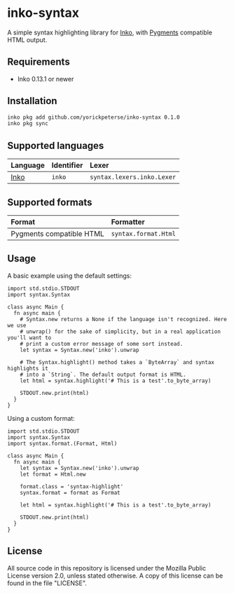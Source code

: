 # inko-syntax

A simple syntax highlighting library for [Inko](https://inko-lang.org), with
[Pygments](https://pygments.org/) compatible HTML output.

## Requirements

- Inko 0.13.1 or newer

## Installation

```bash
inko pkg add github.com/yorickpeterse/inko-syntax 0.1.0
inko pkg sync
```

## Supported languages

| Language                       | Identifier | Lexer
|:-------------------------------|:-----------|:-------------------------------
| [Inko](https://inko-lang.org/) | `inko`     | `syntax.lexers.inko.Lexer`

## Supported formats

| Format                   | Formatter
|:-------------------------|:---------------------------------
| Pygments compatible HTML | `syntax.format.Html`

## Usage

A basic example using the default settings:

```inko
import std.stdio.STDOUT
import syntax.Syntax

class async Main {
  fn async main {
    # Syntax.new returns a None if the language isn't recognized. Here we use
    # unwrap() for the sake of simplicity, but in a real application you'll want to
    # print a custom error message of some sort instead.
    let syntax = Syntax.new('inko').unwrap

    # The Syntax.highlight() method takes a `ByteArray` and syntax highlights it
    # into a `String`. The default output format is HTML.
    let html = syntax.highlight('# This is a test'.to_byte_array)

    STDOUT.new.print(html)
  }
}
```

Using a custom format:

```inko
import std.stdio.STDOUT
import syntax.Syntax
import syntax.format.(Format, Html)

class async Main {
  fn async main {
    let syntax = Syntax.new('inko').unwrap
    let format = Html.new

    format.class = 'syntax-highlight'
    syntax.format = format as Format

    let html = syntax.highlight('# This is a test'.to_byte_array)

    STDOUT.new.print(html)
  }
}
```

## License

All source code in this repository is licensed under the Mozilla Public License
version 2.0, unless stated otherwise. A copy of this license can be found in the
file "LICENSE".
